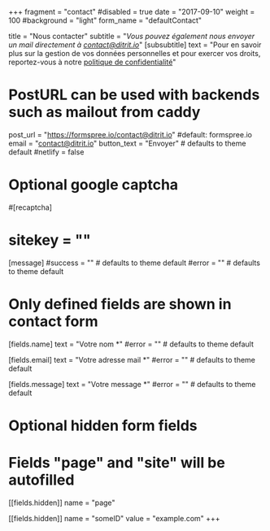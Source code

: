 +++
fragment = "contact"
#disabled = true
date = "2017-09-10"
weight = 100
#background = "light"
form_name = "defaultContact"

title = "Nous contacter"
subtitle  = "*Vous pouvez également nous envoyer un mail directement à contact@ditrit.io*"
[subsubtitle]
  text = "Pour en savoir plus sur la gestion de vos données personnelles et pour exercer vos droits, reportez-vous à notre [politique de confidentialité](/confidentiality)"

# PostURL can be used with backends such as mailout from caddy
post_url = "https://formspree.io/contact@ditrit.io" #default: formspree.io
email = "contact@ditrit.io"
button_text = "Envoyer" # defaults to theme default
#netlify = false

# Optional google captcha
#[recaptcha]
#  sitekey = ""

[message]
  #success = "" # defaults to theme default
  #error = "" # defaults to theme default

# Only defined fields are shown in contact form
[fields.name]
  text = "Votre nom *"
  #error = "" # defaults to theme default
 
[fields.email]
  text = "Votre adresse mail *"
  #error = "" # defaults to theme default

[fields.message]
  text = "Votre message *"
  #error = "" # defaults to theme default

# Optional hidden form fields
# Fields "page" and "site" will be autofilled
[[fields.hidden]]
  name = "page"

[[fields.hidden]]
  name = "someID"
  value = "example.com"
+++
